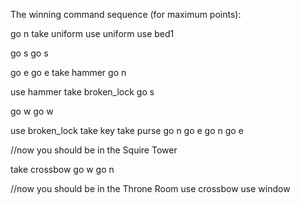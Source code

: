 The winning command sequence (for maximum points):

go n
take uniform
use uniform
use bed1

go s
go s

go e
go e
take hammer
go n

use hammer
take broken_lock
go s

go w
go w

use broken_lock
take key
take purse
go n
go e
go n
go e

//now you should be in the Squire Tower

take crossbow
go w
go n

//now you should be in the Throne Room
use crossbow
use window


